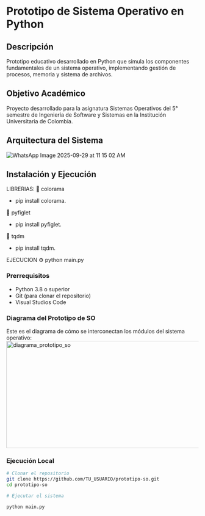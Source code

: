 ﻿# Prototipo de Sistema Operativo en Python

## Descripción
Prototipo educativo desarrollado en Python que simula los componentes fundamentales de un sistema operativo, implementando gestión de procesos, memoria y sistema de archivos.

## Objetivo Académico
Proyecto desarrollado para la asignatura Sistemas Operativos del 5° semestre de Ingeniería de Software y Sistemas en la Institución Universitaria de Colombia.

## Arquitectura del Sistema
![WhatsApp Image 2025-09-29 at 11 15 02 AM](https://github.com/user-attachments/assets/b38f5950-5612-4216-befb-7a0905d7556c)



## Instalación y Ejecución

LIBRERIAS:
📍 colorama
  - pip install colorama.
  
📍 pyfiglet
  - pip install pyfiglet.
  
📍 tqdm
  - pip install tqdm.

EJECUCION
⚙️ python main.py

### Prerrequisitos
- Python 3.8 o superior
- Git (para clonar el repositorio)
- Visual Studios Code

### Diagrama del Prototipo de SO

Este es el diagrama de cómo se interconectan los módulos del sistema operativo:
<img width="768" height="281" alt="diagrama_prototipo_so" src="https://github.com/user-attachments/assets/22f8569c-1757-4367-a955-db4d578c8cbd" />


### Ejecución Local
```bash
# Clonar el repositorio
git clone https://github.com/TU_USUARIO/prototipo-so.git
cd prototipo-so

# Ejecutar el sistema

python main.py





